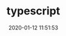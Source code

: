 ---
pageComponent: 
  name: Catalogue
  data: 
    key: TypeScript
    imgUrl: https://cdn.jsdelivr.net/gh/xugaoyi/image_store/blog/20200112120340.png
    description: 超文本标记语言
title: typescript
date: 2020-01-12 11:51:53
permalink: /core/typescript
article: false
comment: false
editLink: false
---